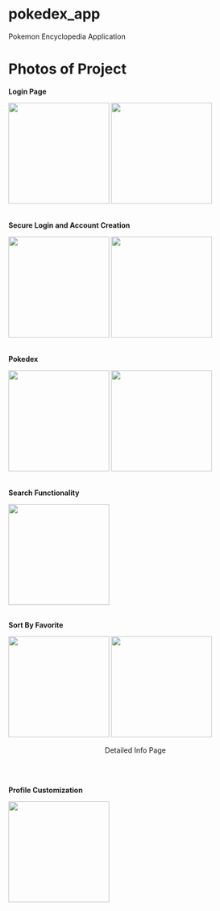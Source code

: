 # pokedex_app
Pokemon Encyclopedia Application

# Photos of Project

<p><strong>Login Page</strong></p>
<img src="https://github.com/user-attachments/assets/4ff751bf-2745-474f-8e14-971783e7a635" width="200">

<img src="https://github.com/user-attachments/assets/f94808c8-6658-4362-8152-cc76f799f6b9" width="200">
<br><br>

<p><strong>Secure Login and Account Creation</strong></p>
<img src="https://github.com/user-attachments/assets/13ff2f0c-c35a-4659-90dc-5c0d01e0dcaa" width="200">

<img src="https://github.com/user-attachments/assets/445a01a7-3d13-4779-bfea-52178e2fcb53" width="200">
<br><br>

<p><strong>Pokedex</strong></p>
<img src="https://github.com/user-attachments/assets/682ce47a-6139-42e9-b6e9-91dfa5381307" width="200">

<img src="https://github.com/user-attachments/assets/db13210c-300e-4a1b-9df9-9361e15c9705" width="200">
<br><br>

<p><strong>Search Functionality</strong></p>
<img src="https://github.com/user-attachments/assets/dfdb303e-faac-4a1e-90f6-e49c9e02813b" width="200">
<br><br>

<p><strong>Sort By Favorite</strong></p>
<img src="https://github.com/user-attachments/assets/7a6a94a8-dc1a-4fbc-acb9-df43a41130e7" width="200">

<img src="https://github.com/user-attachments/assets/8187cf82-8f9c-478a-a361-b188de029923" width="200">
<p align="center">Detailed Info Page</p>
<br><br>

<p><strong>Profile Customization</strong></p>
<img src="https://github.com/user-attachments/assets/5fe987ca-1fac-4830-bccc-ff5285ebbc06" width="200">
